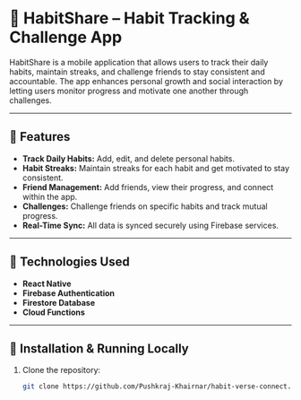 # 📱 HabitShare – Habit Tracking & Challenge App

HabitShare is a mobile application that allows users to track their daily habits, maintain streaks, and challenge friends to stay consistent and accountable. The app enhances personal growth and social interaction by letting users monitor progress and motivate one another through challenges.

---

## 📖 Features

- **Track Daily Habits:** Add, edit, and delete personal habits.
- **Habit Streaks:** Maintain streaks for each habit and get motivated to stay consistent.
- **Friend Management:** Add friends, view their progress, and connect within the app.
- **Challenges:** Challenge friends on specific habits and track mutual progress.
- **Real-Time Sync:** All data is synced securely using Firebase services.

---

## 🚀 Technologies Used

- **React Native**
- **Firebase Authentication**
- **Firestore Database**
- **Cloud Functions**

---

## 📱 Installation & Running Locally

1. Clone the repository:
   ```bash
   git clone https://github.com/Pushkraj-Khairnar/habit-verse-connect.git
